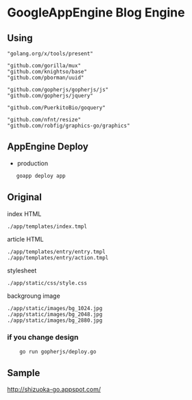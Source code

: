# GoogleAppEngine Blog Engine


## Using

	"golang.org/x/tools/present"

	"github.com/gorilla/mux"
	"github.com/knightso/base"
	"github.com/pborman/uuid"

	"github.com/gopherjs/gopherjs/js"
	"github.com/gopherjs/jquery"

	"github.com/PuerkitoBio/goquery"

	"github.com/nfnt/resize"
	"github.com/robfig/graphics-go/graphics"


## AppEngine Deploy

- production
```bash
   goapp deploy app
```

## Original

  index HTML

    ./app/templates/index.tmpl

  article HTML

    ./app/templates/entry/entry.tmpl
    ./app/templates/entry/action.tmpl

  stylesheet

    ./app/static/css/style.css

  backgroung image

    ./app/static/images/bg_1024.jpg
    ./app/static/images/bg_2048.jpg
    ./app/static/images/bg_2880.jpg


### if you change design
```bash
    go run gopherjs/deploy.go
```


## Sample

http://shizuoka-go.appspot.com/
